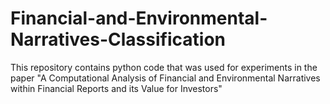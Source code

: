 # Financial-and-Environmental-Narratives-Classification
This repository contains python code that was used for experiments in the paper "A Computational Analysis of Financial and Environmental Narratives
within Financial Reports and its Value for Investors"
